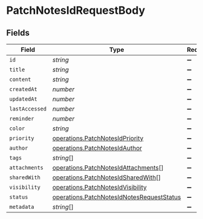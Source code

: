 # PatchNotesIdRequestBody


## Fields

| Field                                                                                                  | Type                                                                                                   | Required                                                                                               | Description                                                                                            |
| ------------------------------------------------------------------------------------------------------ | ------------------------------------------------------------------------------------------------------ | ------------------------------------------------------------------------------------------------------ | ------------------------------------------------------------------------------------------------------ |
| `id`                                                                                                   | *string*                                                                                               | :heavy_minus_sign:                                                                                     | N/A                                                                                                    |
| `title`                                                                                                | *string*                                                                                               | :heavy_minus_sign:                                                                                     | N/A                                                                                                    |
| `content`                                                                                              | *string*                                                                                               | :heavy_minus_sign:                                                                                     | N/A                                                                                                    |
| `createdAt`                                                                                            | *number*                                                                                               | :heavy_minus_sign:                                                                                     | N/A                                                                                                    |
| `updatedAt`                                                                                            | *number*                                                                                               | :heavy_minus_sign:                                                                                     | N/A                                                                                                    |
| `lastAccessed`                                                                                         | *number*                                                                                               | :heavy_minus_sign:                                                                                     | N/A                                                                                                    |
| `reminder`                                                                                             | *number*                                                                                               | :heavy_minus_sign:                                                                                     | N/A                                                                                                    |
| `color`                                                                                                | *string*                                                                                               | :heavy_minus_sign:                                                                                     | N/A                                                                                                    |
| `priority`                                                                                             | [operations.PatchNotesIdPriority](../../models/operations/patchnotesidpriority.md)                     | :heavy_minus_sign:                                                                                     | N/A                                                                                                    |
| `author`                                                                                               | [operations.PatchNotesIdAuthor](../../models/operations/patchnotesidauthor.md)                         | :heavy_minus_sign:                                                                                     | N/A                                                                                                    |
| `tags`                                                                                                 | *string*[]                                                                                             | :heavy_minus_sign:                                                                                     | N/A                                                                                                    |
| `attachments`                                                                                          | [operations.PatchNotesIdAttachments](../../models/operations/patchnotesidattachments.md)[]             | :heavy_minus_sign:                                                                                     | N/A                                                                                                    |
| `sharedWith`                                                                                           | [operations.PatchNotesIdSharedWith](../../models/operations/patchnotesidsharedwith.md)[]               | :heavy_minus_sign:                                                                                     | N/A                                                                                                    |
| `visibility`                                                                                           | [operations.PatchNotesIdVisibility](../../models/operations/patchnotesidvisibility.md)                 | :heavy_minus_sign:                                                                                     | N/A                                                                                                    |
| `status`                                                                                               | [operations.PatchNotesIdNotesRequestStatus](../../models/operations/patchnotesidnotesrequeststatus.md) | :heavy_minus_sign:                                                                                     | N/A                                                                                                    |
| `metadata`                                                                                             | *string*[]                                                                                             | :heavy_minus_sign:                                                                                     | N/A                                                                                                    |